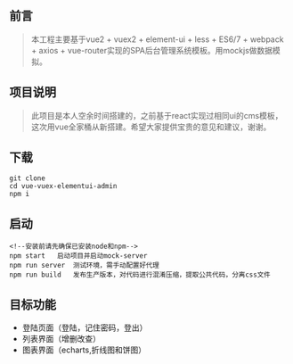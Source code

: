 ## 前言
> 本工程主要基于vue2 + vuex2 + element-ui + less + ES6/7 + webpack + axios + vue-router实现的SPA后台管理系统模板。用mockjs做数据模拟。
## 项目说明
> 此项目是本人空余时间搭建的，之前基于react实现过相同ui的cms模板，这次用vue全家桶从新搭建。希望大家提供宝贵的意见和建议，谢谢。
## 下载

```
git clone
cd vue-vuex-elementui-admin
npm i
```
## 启动

```
<!--安装前请先确保已安装node和npm-->
npm start   启动项目并启动mock-server
npm run server  测试环境，需手动配置好代理
npm run build   发布生产版本，对代码进行混淆压缩，提取公共代码，分离css文件
```
## 目标功能
- 登陆页面（登陆，记住密码，登出）
- 列表界面（增删改查）
- 图表界面（echarts,折线图和饼图）


